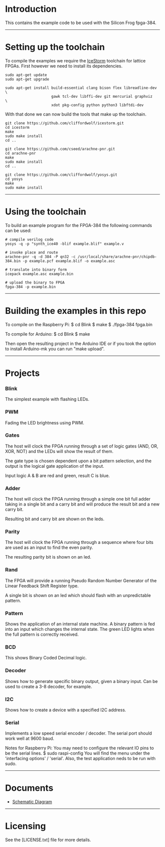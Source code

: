 # Introduction

This contains the example code to be used with the Silicon Frog fpga-384.


----
# Setting up the toolchain

To compile the examples we require the [IceStorm](http://www.clifford.at/icestorm/) toolchain for lattice FPGAs.
First however we need to install its dependencies.

```
sudo apt-get update
sudo apt-get upgrade

sudo apt-get install build-essential clang bison flex libreadline-dev \
                     gawk tcl-dev libffi-dev git mercurial graphviz   \
                     xdot pkg-config python python3 libftdi-dev
```

With that done we can now build the tools that make up the toolchain.

```
git clone https://github.com/cliffordwolf/icestorm.git
cd icestorm
make
sudo make install
cd ..

git clone https://github.com/cseed/arachne-pnr.git
cd arachne-pnr
make
sudo make install
cd ..

git clone https://github.com/cliffordwolf/yosys.git
cd yosys
make
sudo make install
```


----
# Using the toolchain 

To build an example program for the FPGA-384 the following commands can be used:

```
# compile verilog code
yosys -q -p "synth_ice40 -blif example.blif" example.v

# invoke place and route
arachne-pnr -q -d 384 -P qn32 -c /usr/local/share/arachne-pnr/chipdb-384.bin -p example.pcf example.blif -o example.asc

# translate into binary form
icepack example.asc example.bin

# upload the binary to FPGA
fpga-384 -p example.bin
```


----
# Building the examples in this repo

To compile on the Raspberry Pi:
    $ cd Blink
    $ make
    $ ./fpga-384 fpga.bin

To compile for Arduino:
    $ cd Blink
    $ make

Then open the resulting project in the Arduino IDE or if you took the option to
install Arduino-mk you can run "make upload".


----
# Projects

### Blink

The simplest example with flashing LEDs.

### PWM

Fading the LED brightness using PWM.

### Gates

The host will clock the FPGA running through a set of logic gates (AND, OR, XOR, NOT)
and the LEDs will show the result of them.

The gate type is chosen dependent upon a bit pattern selection, and the output is the
logical gate application of the input.

Input logic A & B are red and green, result C is blue.

### Adder

The host will clock the FPGA running through a simple one bit full adder taking in a
single bit and a carry bit and will produce the result bit and a new carry bit.

Resulting bit and carry bit are shown on the leds.

### Parity

The host will clock the FPGA running through a sequence where four bits are used as an
input to find the even parity.

The resulting parity bit is shown on an led.

### Rand

The FPGA will provide a running Pseudo Random Number Generator of the Linear Feedback
Shift Register type.

A single bit is shown on an led which should flash with an unpredictable pattern.

### Pattern

Shows the application of an internal state machine. A binary pattern is fed into an
input which changes the internal state. The green LED lights when the full pattern is
correctly received.

### BCD

This shows Binary Coded Decimal logic.

### Decoder

Shows how to generate specific binary output, given a binary input. Can be used to
create a 3-8 decoder, for example.

### I2C

Shows how to create a device with a specified I2C address.

### Serial

Implements a low speed serial encoder / decoder. The serial port should work well
at 9600 baud.

Notes for Raspberry Pi: You may need to configure the relevant IO pins to be the serial lines.
    $ sudo raspi-config
    You will find the menu under the 'interfacing options' / 'serial'.
    Also, the test application neds to be run with sudo.


----
# Documents

- [Schematic Diagram](docs/FPGA384_Schematic.pdf)


----
# Licensing

See the [LICENSE.txt] file for more details.

